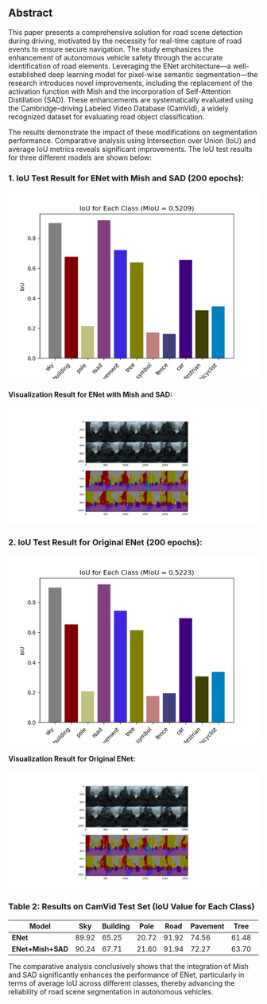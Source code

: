 ## Abstract

This paper presents a comprehensive solution for road scene detection during driving, motivated by the necessity for real-time capture of road events to ensure secure navigation. The study emphasizes the enhancement of autonomous vehicle safety through the accurate identification of road elements. Leveraging the ENet architecture—a well-established deep learning model for pixel-wise semantic segmentation—the research introduces novel improvements, including the replacement of the activation function with Mish and the incorporation of Self-Attention Distillation (SAD). These enhancements are systematically evaluated using the Cambridge-driving Labeled Video Database (CamVid), a widely recognized dataset for evaluating road object classification.

The results demonstrate the impact of these modifications on segmentation performance. Comparative analysis using Intersection over Union (IoU) and average IoU metrics reveals significant improvements. The IoU test results for three different models are shown below:

### 1. IoU Test Result for ENet with Mish and SAD (200 epochs):
![IoU Test Result with Mish and SAD](pic/test/iou_test_mish_and_sad_200.png)

#### Visualization Result for ENet with Mish and SAD:
![Visualization Result for ENet with Mish and SAD](pic/prediction_mish_and_sad_200.png)

### 2. IoU Test Result for Original ENet (200 epochs):
![IoU Test Result for Original ENet](pic/test/iou_test_original_200.png)

#### Visualization Result for Original ENet:
![Visualization Result for Original ENet](pic/prediction_original_200.png)

### Table 2: Results on CamVid Test Set (IoU Value for Each Class)

| Model              | Sky   | Building | Pole  | Road  | Pavement | Tree  | Symbol | Fence | Car   | Pedestrian | Bicyclist |
|--------------------|-------|----------|-------|-------|----------|-------|--------|-------|-------|------------|-----------|
| **ENet**           | 89.92 | 65.25    | 20.72 | 91.92 | 74.56    | 61.48 | 17.50  | 19.42 | 69.43 | 30.60      | 33.69     |
| **ENet+Mish+SAD**  | 90.24 | 67.71    | 21.60 | 91.94 | 72.27    | 63.70 | 17.09  | 16.33 | 65.68 | 31.95      | 34.45     |

The comparative analysis conclusively shows that the integration of Mish and SAD significantly enhances the performance of ENet, particularly in terms of average IoU across different classes, thereby advancing the reliability of road scene segmentation in autonomous vehicles.
